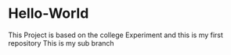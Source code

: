 # Hello-World
This Project is based on the college Experiment and this is my first repository
This is my sub branch
